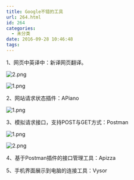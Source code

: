 ```yaml
---
title: Google不错的工具
url: 264.html
id: 264
categories:
  - 未分类
date: 2016-09-28 10:46:48
tags:
---
```


1、网页中英译中：新译网页翻译。

![2.png](/ueditor/php/upload/image/20160928/1475029925400879.png "1475029925400879.png")

![1.png](/ueditor/php/upload/image/20160928/1475029932259557.png "1475029932259557.png")

2、网站请求状态插件：APiano

![1.png](/ueditor/php/upload/image/20160928/1475030032650877.png "1475030032650877.png")

3、模拟请求接口，支持POST与GET方式：Postman

![1.png](/ueditor/php/upload/image/20160928/1475030282548493.png "1475030282548493.png")

![2.png](/ueditor/php/upload/image/20160928/1475030290631732.png "1475030290631732.png")

4、基于Postman插件的接口管理工具：Apizza  

5、手机界面展示到电脑的连接工具：Vysor